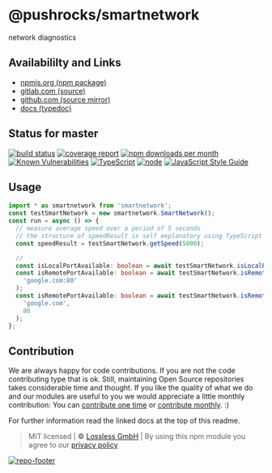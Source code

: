 # @pushrocks/smartnetwork
network diagnostics

## Availabililty and Links
* [npmjs.org (npm package)](https://www.npmjs.com/package/@pushrocks/smartnetwork)
* [gitlab.com (source)](https://gitlab.com/pushrocks/smartnetwork)
* [github.com (source mirror)](https://github.com/pushrocks/smartnetwork)
* [docs (typedoc)](https://pushrocks.gitlab.io/smartnetwork/)

## Status for master
[![build status](https://gitlab.com/pushrocks/smartnetwork/badges/master/build.svg)](https://gitlab.com/pushrocks/smartnetwork/commits/master)
[![coverage report](https://gitlab.com/pushrocks/smartnetwork/badges/master/coverage.svg)](https://gitlab.com/pushrocks/smartnetwork/commits/master)
[![npm downloads per month](https://img.shields.io/npm/dm/@pushrocks/smartnetwork.svg)](https://www.npmjs.com/package/@pushrocks/smartnetwork)
[![Known Vulnerabilities](https://snyk.io/test/npm/@pushrocks/smartnetwork/badge.svg)](https://snyk.io/test/npm/@pushrocks/smartnetwork)
[![TypeScript](https://img.shields.io/badge/TypeScript->=%203.x-blue.svg)](https://nodejs.org/dist/latest-v10.x/docs/api/)
[![node](https://img.shields.io/badge/node->=%2010.x.x-blue.svg)](https://nodejs.org/dist/latest-v10.x/docs/api/)
[![JavaScript Style Guide](https://img.shields.io/badge/code%20style-prettier-ff69b4.svg)](https://prettier.io/)

## Usage

```typescript
import * as smartnetwork from 'smartnetwork';
const testSmartNetwork = new smartnetwork.SmartNetwork();
const run = async () => {
  // measure average speed over a period of 5 seconds
  // the structure of speedResult is self explanatory using TypeScript (or the linked TypeDoc above)
  const speedResult = testSmartNetwork.getSpeed(5000);

  //
  const isLocalPortAvailable: boolean = await testSmartNetwork.isLocalPortAvailable(1234);
  const isRemotePortAvailable: boolean = await testSmartNetwork.isRemotePortAvailable(
    'google.com:80'
  );
  const isRemotePortAvailable: boolean = await testSmartNetwork.isRemotePortAvailable(
    'google.com',
    80
  );
};
```

## Contribution

We are always happy for code contributions. If you are not the code contributing type that is ok. Still, maintaining Open Source repositories takes considerable time and thought. If you like the quality of what we do and our modules are useful to you we would appreciate a little monthly contribution: You can [contribute one time](https://lossless.link/contribute-onetime) or [contribute monthly](https://lossless.link/contribute). :)

For further information read the linked docs at the top of this readme.

> MIT licensed | **&copy;** [Lossless GmbH](https://lossless.gmbh)
| By using this npm module you agree to our [privacy policy](https://lossless.gmbH/privacy)

[![repo-footer](https://lossless.gitlab.io/publicrelations/repofooter.svg)](https://maintainedby.lossless.com)
